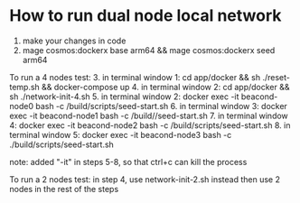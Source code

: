 # How to run dual node local network

1. make your changes in code
2. mage cosmos:dockerx base arm64 && mage cosmos:dockerx seed arm64

To run a 4 nodes test:
3. in terminal window 1: cd app/docker && sh ./reset-temp.sh && docker-compose up
4. in terminal window 2: cd app/docker && sh ./network-init-4.sh
5. in terminal window 2: docker exec -it beacond-node0 bash -c /build/scripts/seed-start.sh
6. in terminal window 3: docker exec -it beacond-node1 bash -c /build//seed-start.sh
7. in terminal window 4: docker exec -it beacond-node2 bash -c /build/scripts/seed-start.sh
8. in terminal window 5: docker exec -it beacond-node3 bash -c ./build/scripts/seed-start.sh

note: added "-it" in steps 5-8, so that ctrl+c can kill the process

To run a 2 nodes test:
in step 4, use network-init-2.sh instead
then use 2 nodes in the rest of the steps
